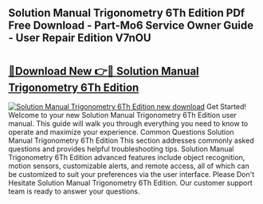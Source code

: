 ## Solution Manual Trigonometry 6Th Edition PDf Free Download - Part-Mo6 Service Owner Guide - User Repair Edition V7nOU

# <h2><a href="http://bc61689.oget.top/?id=Solution+Manual+Trigonometry+6Th+Edition">🔗Download New 👉🔴 Solution Manual Trigonometry 6Th Edition</a></h2>

[![Solution Manual Trigonometry 6Th Edition new download](https://i.imgur.com/5g1atiW.png)](http://bc61689.oget.top/?id=Solution+Manual+Trigonometry+6Th+Edition)
Get Started! Welcome to your new Solution Manual Trigonometry 6Th Edition user manual. This guide will walk you through everything you need to know to operate and maximize your experience. Common Questions Solution Manual Trigonometry 6Th Edition This section addresses commonly asked questions and provides helpful troubleshooting tips. Solution Manual Trigonometry 6Th Edition advanced features include object recognition, motion sensors, customizable alerts, and remote access, all of which can be customized to suit your preferences via the user interface. Please Don't Hesitate Solution Manual Trigonometry 6Th Edition. Our customer support team is ready to answer your questions.
